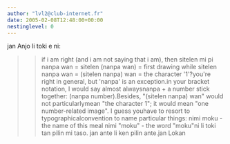 ```yaml
---
author: "lvl2@club-internet.fr"
date: 2005-02-08T12:48:00+00:00
nestinglevel: 0
---
```

jan Anjo li toki e ni:
>>if i am right (and i am not saying that i am), then
>sitelen mi pi nanpa wan = sitelen (nanpa wan) = first drawing
>while
>sitelen nanpa wan = (sitelen nanpa) wan = the character '1'?you're right in general, but 'nanpa' is an exception.in your bracket notation, I would say almost alwaysnanpa + a number stick together: (nanpa number).Besides, "(sitelen nanpa) wan" would not particularlymean "the character 1"; it would mean "one number-related image". I guess youhave to resort to typographicalconvention to name particular things: nimi moku - the name of this meal nimi "moku" - the word "moku"ni li toki tan pilin mi taso. jan ante li ken pilin ante.jan Lokan